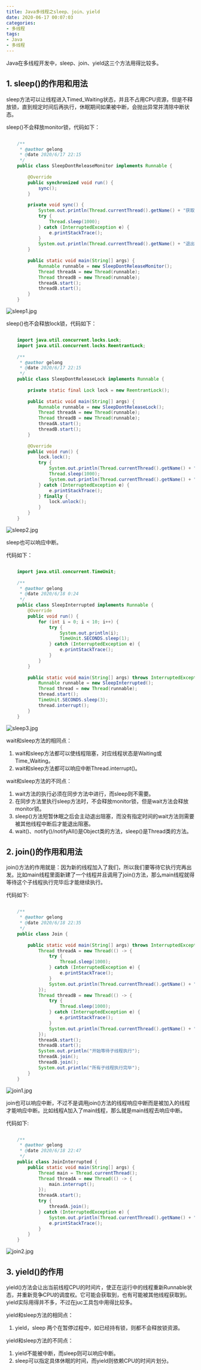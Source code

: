 ```yaml
---
title: Java多线程之sleep、join、yield
date: 2020-06-17 00:07:03
categories:
- 多线程
tags:
- Java
- 多线程
---
```

Java在多线程开发中，sleep、join、yield这三个方法用得比较多。

<!-- more -->

## 1. sleep()的作用和用法

sleep方法可以让线程进入Timed_Waiting状态，并且不占用CPU资源，但是不释放锁，直到规定时间后再执行，休眠期间如果被中断，会抛出异常并清除中断状态。

sleep()不会释放monitor锁，代码如下：

```java

	/**
	 * @author gelong
	 * @date 2020/6/17 22:15
	 */
	public class SleepDontReleaseMonitor implements Runnable {
	
	    @Override
	    public synchronized void run() {
	        sync();
	    }
	
	    private void sync() {
	        System.out.println(Thread.currentThread().getName() + "获取了锁");
	        try {
	            Thread.sleep(1000);
	        } catch (InterruptedException e) {
	            e.printStackTrace();
	        }
	        System.out.println(Thread.currentThread().getName() + "退出同步代码块");
	    }
	
	    public static void main(String[] args) {
	        Runnable runnable = new SleepDontReleaseMonitor();
	        Thread threadA = new Thread(runnable);
	        Thread threadB = new Thread(runnable);
	        threadA.start();
	        threadB.start();
	    }
	}
```

![sleep1.jpg](http://ww1.sinaimg.cn/large/b1bbb565gy1gfvpo6e392j20ht06u3yt.jpg)

sleep()也不会释放lock锁，代码如下：

```java

	import java.util.concurrent.locks.Lock;
	import java.util.concurrent.locks.ReentrantLock;
	
	/**
	 * @author gelong
	 * @date 2020/6/17 22:15
	 */
	public class SleepDontReleaseLock implements Runnable {
	
	    private static final Lock lock = new ReentrantLock();
	
	    public static void main(String[] args) {
	        Runnable runnable = new SleepDontReleaseLock();
	        Thread threadA = new Thread(runnable);
	        Thread threadB = new Thread(runnable);
	        threadA.start();
	        threadB.start();
	    }
	
	    @Override
	    public void run() {
	        lock.lock();
	        try {
	            System.out.println(Thread.currentThread().getName() + "获取了锁");
	            Thread.sleep(1000);
	            System.out.println(Thread.currentThread().getName() + "已经苏醒");
	        } catch (InterruptedException e) {
	            e.printStackTrace();
	        } finally {
	            lock.unlock();
	        }
	    }
	}
```

![sleep2.jpg](http://ww1.sinaimg.cn/large/b1bbb565gy1gfvqh9sk72j20he07ujrp.jpg)

sleep也可以响应中断。

代码如下：

```java

	import java.util.concurrent.TimeUnit;
	
	/**
	 * @author gelong
	 * @date 2020/6/18 0:24
	 */
	public class SleepInterrupted implements Runnable {
	    @Override
	    public void run() {
	        for (int i = 0; i < 10; i++) {
	            try {
	                System.out.println(i);
	                TimeUnit.SECONDS.sleep(1);
	            } catch (InterruptedException e) {
	                e.printStackTrace();
	            }
	        }
	    }
	
	    public static void main(String[] args) throws InterruptedException {
	        Runnable runnable = new SleepInterrupted();
	        Thread thread = new Thread(runnable);
	        thread.start();
	        TimeUnit.SECONDS.sleep(3);
	        thread.interrupt();
	    }
	}
```

![sleep3.jpg](http://ww1.sinaimg.cn/large/b1bbb565gy1gfvr9393faj21090ay758.jpg)

wait和sleep方法的相同点：

1. wait和sleep方法都可以使线程阻塞，对应线程状态是Waiting或Time_Waiting。
2. wait和sleep方法都可以响应中断Thread.interrupt()。


wait和sleep方法的不同点：

1. wait方法的执行必须在同步方法中进行，而sleep则不需要。
2. 在同步方法里执行sleep方法时，不会释放monitor锁，但是wait方法会释放monitor锁。
3. sleep()方法短暂休眠之后会主动退出阻塞，而没有指定时间的wait方法则需要被其他线程中断后才能退出阻塞。
4. wait()、notify()/notifyAll()是Object类的方法，sleep()是Thread类的方法。

## 2. join()的作用和用法

join()方法的作用就是：因为新的线程加入了我们，所以我们要等待它执行完再出发。比如main线程里面新建了一个线程并且调用了join()方法，那么main线程就得等待这个子线程执行完毕后才能继续执行。

代码如下:

```java

	/**
	 * @author gelong
	 * @date 2020/6/18 22:35
	 */
	public class Join {
	
	    public static void main(String[] args) throws InterruptedException {
	        Thread threadA = new Thread(() -> {
	            try {
	                Thread.sleep(1000);
	            } catch (InterruptedException e) {
	                e.printStackTrace();
	            }
	            System.out.println(Thread.currentThread().getName() + "执行完毕");
	        });
	        Thread threadB = new Thread(() -> {
	            try {
	                Thread.sleep(1000);
	            } catch (InterruptedException e) {
	                e.printStackTrace();
	            }
	            System.out.println(Thread.currentThread().getName() + "执行完毕");
	        });
	        threadA.start();
	        threadB.start();
	        System.out.println("开始等待子线程执行");
	        threadA.join();
	        threadB.join();
	        System.out.println("所有子线程执行完毕");
	    }
	}
```

![join1.jpg](http://ww1.sinaimg.cn/large/b1bbb565gy1gfwupkh5aqj20hs08sdg5.jpg)

join也可以响应中断，不过不是调用join()方法的线程响应中断而是被加入的线程才能响应中断。比如线程A加入了main线程，那么就是main线程去响应中断。

代码如下:

```java

	/**
	 * @author gelong
	 * @date 2020/6/18 22:47
	 */
	public class JoinInterrupted {
	    public static void main(String[] args) {
	        Thread main = Thread.currentThread();
	        Thread threadA = new Thread(() -> {
	            main.interrupt();
	        });
	        threadA.start();
	        try {
	            threadA.join();
	        } catch (InterruptedException e) {
	            System.out.println(Thread.currentThread().getName() + "响应了中断");
	            e.printStackTrace();
	        }
	    }
	}
```

![join2.jpg](http://ww1.sinaimg.cn/large/b1bbb565gy1gfwuqy6gszj20zd0a1t9o.jpg)


## 3. yield()的作用

yield()方法会让出当前线程CPU的时间片，使正在运行中的线程重新Runnable状态，并重新竞争CPU的调度权。它可能会获取到，也有可能被其他线程获取到。yield实际用得并不多，不过在juc工具包中用得比较多。

yield和sleep方法的相同点：

1. yield，sleep 两个在暂停过程中，如已经持有锁，则都不会释放锁资源。 

yield和sleep方法的不同点：

1. yield不能被中断，而sleep则可以响应中断。
2. sleep可以指定具体休眠的时间，而yield则依赖CPU的时间片划分。